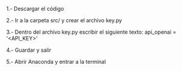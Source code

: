 1.- Descargar el código

2.- Ir a la carpeta src/ y crear el archivo key.py 

3.- Dentro del archivo key.py escribir el siguiente texto: 
api_openai = '<API_KEY>'

4.- Guardar y salir

5.- Abrir Anaconda y entrar a la terminal
